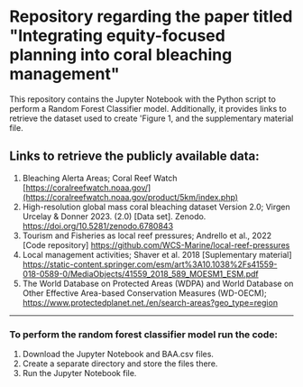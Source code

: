 # Repository regarding the paper titled "Integrating equity-focused planning into coral bleaching management"
 This repository contains the Jupyter Notebook with the Python script to perform a Random Forest Classifier model. Additionally, it provides links to retrieve the dataset used to create 'Figure 1, and the supplementary material file.

## Links to retrieve the publicly available data: 
1. Bleaching Alerta Areas; Coral Reef Watch [https://coralreefwatch.noaa.gov/](https://coralreefwatch.noaa.gov/product/5km/index.php)
2. High-resolution global mass coral bleaching dataset Version 2.0; Virgen Urcelay & Donner 2023. (2.0) [Data set]. Zenodo. https://doi.org/10.5281/zenodo.6780843
3. Tourism and Fisheries as local reef pressures; Andrello et al., 2022 [Code repository] https://github.com/WCS-Marine/local-reef-pressures 
4. Local management activities; Shaver et al. 2018 [Suplementary material] https://static-content.springer.com/esm/art%3A10.1038%2Fs41559-018-0589-0/MediaObjects/41559_2018_589_MOESM1_ESM.pdf
5. The World Database on Protected Areas (WDPA) and World Database on Other Effective Area-based Conservation Measures (WD-OECM); https://www.protectedplanet.net./en/search-areas?geo_type=region
---
### To perform the random forest classifier model run the code:
1. Download the Jupyter Notebook and BAA.csv files.
2. Create a separate directory and store the files there.
3. Run the Jupyter Notebook file.
